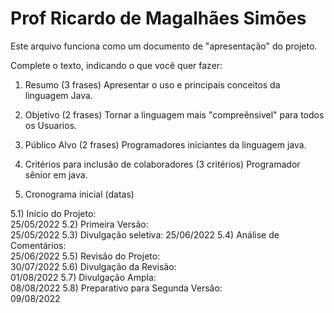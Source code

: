 # Prof Ricardo de Magalhães Simões

Este arquivo funciona como um documento de "apresentação" do projeto.

Complete o texto, indicando o que você quer fazer:

1) Resumo (3 frases)
  Apresentar o uso e principais conceitos da linguagem Java.

2) Objetivo (2 frases)
  Tornar a linguagem mais "compreênsivel" para todos os 
  Usuarios.

3) Público Alvo (2 frases)
  Programadores iniciantes da linguagem java.

4) Critérios para inclusão de colaboradores (3 critérios)
  Programador sênior em java.

5) Cronograma inicial (datas)

5.1) Início do Projeto:  
  25/05/2022
5.2) Primeira Versão:  
  25/05/2022
5.3) Divulgação seletiva: 
  25/06/2022
5.4) Análise de Comentários:  
  25/06/2022
5.5) Revisão do Projeto:  
  30/07/2022
5.6) Divulgação da Revisão:  
  01/08/2022
5.7) Divulgação Ampla:  
  08/08/2022
5.8) Preparativo para Segunda Versão:  
  09/08/2022
